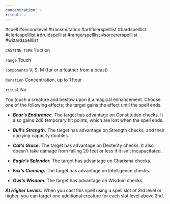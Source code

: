 ```yaml
---
concentration: ✓
ritual: 𐄂
---
```

#spell #secondlevel #transmutation #artificerspelllist #bardspelllist #clericspelllist #druidspelllist #rangerspelllist #sorcererspelllist #wizardspelllist

`CASTING TIME`
1 action

`range`
Touch

`components`
V, S, M (fur or a feather from a beast)

`duration`
Concentration, up to 1 hour

`ritual`
No

You touch a creature and bestow upon it a magical enhancement. Choose one of the following effects; the target gains the effect until the spell ends.

- **_Bear’s Endurance._** The target has advantage on Constitution checks. It also gains 2d6 temporary hit points, which are lost when the spell ends.

- **_Bull’s Strength._** The target has advantage on Strength checks, and their carrying capacity doubles.

- **_Cat’s Grace._** The target has advantage on Dexterity checks. It also doesn’t take damage from falling 20 feet or less if it isn’t incapacitated.

- **_Eagle’s Splendor._** The target has advantage on Charisma checks.

- **_Fox’s Cunning._** The target has advantage on Intelligence checks.

- **_Owl’s Wisdom._** The target has advantage on Wisdom checks.

**_At Higher Levels._** When you cast this spell using a spell slot of 3rd level or higher, you can target one additional creature for each slot level above 2nd.